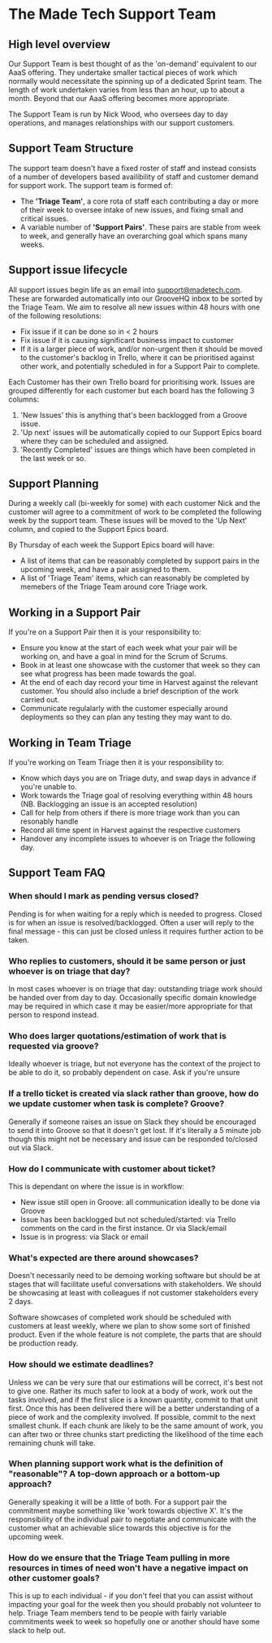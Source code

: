 # The Made Tech Support Team

## High level overview

Our Support Team is best thought of as the 'on-demand' equivalent to our AaaS offering. They undertake smaller tactical pieces of work which normally would necessitate the spinning up of a dedicated Sprint team. The length of work undertaken varies from less than an hour, up to about a month. Beyond that our AaaS offering becomes more appropriate.

The Support Team is run by Nick Wood, who oversees day to day operations, and manages relationships with our support customers.  

## Support Team Structure

The support team doesn't have a fixed roster of staff and instead consists of a number of developers based availibility of staff and customer demand for support work. The support team is formed of:
 * The **'Triage Team'**, a core rota of staff each contributing a day or more of their week to oversee intake of new issues, and fixing small and critical issues.
 * A variable number of **'Support Pairs'**. These pairs are stable from week to week, and generally have an overarching goal which spans many weeks.

## Support issue lifecycle

All support issues begin life as an email into support@madetech.com. These are forwarded automatically into our GrooveHQ inbox to be sorted by the Triage Team. We aim to resolve all new issues within 48 hours with one of the following resolutions:
* Fix issue if it can be done so in < 2 hours
* Fix issue if it is causing significant business impact to customer
* If it is a larger piece of work, and/or non-urgent then it should be moved to the customer's backlog in Trello, where it can be prioritised against other work, and potentially scheduled in for a Support Pair to complete.

Each Customer has their own Trello board for prioritising work. Issues are grouped differently for each customer but each board has the following 3 columns:
1. 'New Issues' this is anything that's been backlogged from a Groove issue.
2. 'Up next' issues will be automatically copied to our Support Epics board where they can be scheduled and assigned.
3. 'Recently Completed' issues are things which have been completed in the last week or so.

## Support Planning

During a weekly call (bi-weekly for some) with each customer Nick and the customer will agree to a commitment of work to be completed the following week by the support team. These issues will be moved to the 'Up Next' column, and copied to the Support Epics board.

By Thursday of each week the Support Epics board will have:
 * A list of items that can be reasonably completed by support pairs in the upcoming week, and have a pair assigned to them.
 * A list of 'Triage Team' items, which can reasonably be completed by memebers of the Triage Team around core Triage work.

## Working in a Support Pair

If you're on a Support Pair then it is your responsibility to:
 * Ensure you know at the start of each week what your pair will be working on, and have a goal in mind for the Scrum of Scrums.
 * Book in at least one showcase with the customer that week so they can see what progress has been made towards the goal.
 * At the end of each day record your time in Harvest against the relevant customer. You should also include a brief description of the work carried out.
 * Communicate regulalarly with the customer especially around deployments so they can plan any testing they may want to do.

## Working in Team Triage

If you're working on Team Triage then it is your responsibility to:
 * Know which days you are on Triage duty, and swap days in advance if you're unable to.
 * Work towards the Triage goal of resolving everything within 48 hours (NB. Backlogging an issue is an accepted resolution)
 * Call for help from others if there is more triage work than you can resonably handle
 * Record all time spent in Harvest against the respective customers
 * Handover any incomplete issues to whoever is on Triage the following day.

## Support Team FAQ

### When should I mark as pending versus closed?

Pending is for when waiting for a reply which is needed to progress. Closed is for when an issue is resolved/backlogged. Often a user will reply to the final message - this can just be closed unless it requires further action to be taken.

### Who replies to customers, should it be same person or just whoever is on triage that day?

In most cases whoever is on triage that day: outstanding triage work should be handed over from day to day. Occasionally specific domain knowledge may be required in which case it may be easier/more appropriate for that person to respond instead.

### Who does larger quotations/estimation of work that is requested via groove?

Ideally whoever is triage, but not everyone has the context of the project to be able to do it, so probably dependent on case. Ask if you're unsure

### If a trello ticket is created via slack rather than groove, how do we update customer when task is complete? Groove?

Generally if someone raises an issue on Slack they should be encouraged to send it into Groove so that it doesn't get lost. If it's literally a 5 minute job though this might not be necessary and issue can be responded to/closed out via Slack.

### How do I communicate with customer about ticket?

This is dependant on where the issue is in workflow:
 * New issue still open in Groove: all communication ideally to be done via Groove
 * Issue has been backlogged but not scheduled/started: via Trello comments on the card in the first instance. Or via Slack/email
 * Issue is in progress: via Slack or email

### What's expected are there around showcases?

Doesn't necessarily need to be demoing working software but should be at stages that will facilitate useful conversations with stakeholders. We should be showcasing at least with colleagues if not customer stakeholders every 2 days.

Software showcases of completed work should be scheduled with customers at least weekly, where we plan to show some sort of finished product. Even if the whole feature is not complete, the parts that are should be production ready.

### How should we estimate deadlines?

Unless we can be very sure that our estimations will be correct, it's best not to give one. Rather its much safer to look at a body of work, work out the tasks involved, and if the first slice is a known quantity, commit to that unit first. Once this has been delivered there will be a better understanding of a piece of work and the complexity involved. If possible, commit to the next smallest chunk. If each chunk are likely to be the same amount of work, you can after two or three chunks start predicting the likelihood of the time each remaining chunk will take.

### When planning support work what is the definition of "reasonable"? A top-down approach or a bottom-up approach?

Generally speaking it will be a little of both. For a support pair the commitment maybe something like 'work towards objective X'. It's the responsibility of the individual pair to negotiate and communicate with the customer what an achievable slice towards this objective is for the upcoming week.

### How do we ensure that the Triage Team pulling in more resources in times of need won't have a negative impact on other customer goals?

This is up to each individual - if you don't feel that you can assist without impacting your goal for the week then you should probably not volunteer to help. Triage Team members tend to be people with fairly variable commitments week to week so hopefully one or another should have some slack to help out.